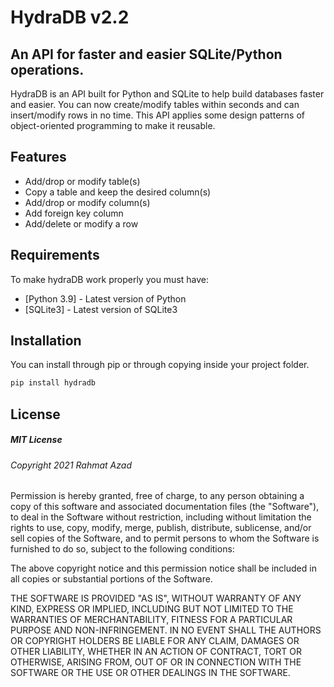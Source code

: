 # HydraDB v2.2
## An API for faster and easier SQLite/Python operations.

HydraDB is an API built for Python and SQLite to help build databases faster and easier.
You can now create/modify tables within seconds and can insert/modify rows in no time.
This API applies some design patterns of object-oriented programming to make it reusable.

## Features

- Add/drop or modify table(s)
- Copy a table and keep the desired column(s)
- Add/drop or modify column(s)
- Add foreign key column
- Add/delete or modify a row

## Requirements

To make hydraDB work properly you must have:

- [Python 3.9] - Latest version of Python
- [SQLite3] - Latest version of SQLite3

## Installation

You can install through pip or through copying inside your project folder.

```sh
pip install hydradb
```

## License

##### MIT License

###### Copyright 2021 Rahmat Azad

Permission is hereby granted, free of charge,
to any person obtaining a copy of this software
and associated documentation files (the "Software"),
to deal in the Software without restriction,
including without limitation the rights to use, copy,
modify, merge, publish, distribute, sublicense,
and/or sell copies of the Software, and to permit
persons to whom the Software is furnished to do so,
subject to the following conditions:

The above copyright notice and this
permission notice shall be included in all
copies or substantial portions of the Software.

THE SOFTWARE IS PROVIDED "AS IS", WITHOUT
WARRANTY OF ANY KIND, EXPRESS OR IMPLIED,
INCLUDING BUT NOT LIMITED TO THE WARRANTIES
OF MERCHANTABILITY, FITNESS FOR A PARTICULAR
PURPOSE AND NON-INFRINGEMENT. IN NO EVENT SHALL
THE AUTHORS OR COPYRIGHT HOLDERS BE LIABLE FOR ANY
CLAIM, DAMAGES OR OTHER LIABILITY, WHETHER IN AN ACTION
OF CONTRACT, TORT OR OTHERWISE, ARISING FROM, OUT OF OR
IN CONNECTION WITH THE SOFTWARE OR THE USE OR OTHER
DEALINGS IN THE SOFTWARE.